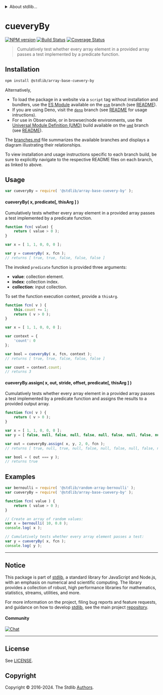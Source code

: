 <!--

@license Apache-2.0

Copyright (c) 2024 The Stdlib Authors.

Licensed under the Apache License, Version 2.0 (the "License");
you may not use this file except in compliance with the License.
You may obtain a copy of the License at

   http://www.apache.org/licenses/LICENSE-2.0

Unless required by applicable law or agreed to in writing, software
distributed under the License is distributed on an "AS IS" BASIS,
WITHOUT WARRANTIES OR CONDITIONS OF ANY KIND, either express or implied.
See the License for the specific language governing permissions and
limitations under the License.

-->


<details>
  <summary>
    About stdlib...
  </summary>
  <p>We believe in a future in which the web is a preferred environment for numerical computation. To help realize this future, we've built stdlib. stdlib is a standard library, with an emphasis on numerical and scientific computation, written in JavaScript (and C) for execution in browsers and in Node.js.</p>
  <p>The library is fully decomposable, being architected in such a way that you can swap out and mix and match APIs and functionality to cater to your exact preferences and use cases.</p>
  <p>When you use stdlib, you can be absolutely certain that you are using the most thorough, rigorous, well-written, studied, documented, tested, measured, and high-quality code out there.</p>
  <p>To join us in bringing numerical computing to the web, get started by checking us out on <a href="https://github.com/stdlib-js/stdlib">GitHub</a>, and please consider <a href="https://opencollective.com/stdlib">financially supporting stdlib</a>. We greatly appreciate your continued support!</p>
</details>

# cueveryBy

[![NPM version][npm-image]][npm-url] [![Build Status][test-image]][test-url] [![Coverage Status][coverage-image]][coverage-url] <!-- [![dependencies][dependencies-image]][dependencies-url] -->

> Cumulatively test whether every array element in a provided array passes a test implemented by a predicate function.

<section class="installation">

## Installation

```bash
npm install @stdlib/array-base-cuevery-by
```

Alternatively,

-   To load the package in a website via a `script` tag without installation and bundlers, use the [ES Module][es-module] available on the [`esm`][esm-url] branch (see [README][esm-readme]).
-   If you are using Deno, visit the [`deno`][deno-url] branch (see [README][deno-readme] for usage intructions).
-   For use in Observable, or in browser/node environments, use the [Universal Module Definition (UMD)][umd] build available on the [`umd`][umd-url] branch (see [README][umd-readme]).

The [branches.md][branches-url] file summarizes the available branches and displays a diagram illustrating their relationships.

To view installation and usage instructions specific to each branch build, be sure to explicitly navigate to the respective README files on each branch, as linked to above.

</section>

<section class="usage">

## Usage

```javascript
var cueveryBy = require( '@stdlib/array-base-cuevery-by' );
```

#### cueveryBy( x, predicate\[, thisArg ] )

Cumulatively tests whether every array element in a provided array passes a test implemented by a predicate function.

```javascript
function fcn( value) {
    return ( value > 0 );
}

var x = [ 1, 1, 0, 0, 0 ];

var y = cueveryBy( x, fcn );
// returns [ true, true, false, false, false ]
```

The invoked `predicate` function is provided three arguments:

-   **value**: collection element.
-   **index**: collection index.
-   **collection**: input collection.

To set the function execution context, provide a `thisArg`.

```javascript
function fcn( v ) {
    this.count += 1;
    return ( v > 0 );
}

var x = [ 1, 1, 0, 0, 0 ];

var context = {
    'count': 0
};

var bool = cueveryBy( x, fcn, context );
// returns [ true, true, false, false, false ]

var count = context.count;
// returns 3
```

#### cueveryBy.assign( x, out, stride, offset, predicate\[, thisArg ] )

Cumulatively tests whether every array element in a provided array passes a test implemented by a predicate function and assigns the results to a provided output array.

```javascript
function fcn( v ) {
    return ( v > 0 );
}

var x = [ 1, 1, 0, 0, 0 ];
var y = [ false, null, false, null, false, null, false, null, false, null ];

var out = cueveryBy.assign( x, y, 2, 0, fcn );
// returns [ true, null, true, null, false, null, false, null, false, null ]

var bool = ( out === y );
// returns true
```

</section>

<!-- /.usage -->

<section class="notes">

</section>

<!-- /.notes -->

<section class="examples">

## Examples

<!-- eslint no-undef: "error" -->

```javascript
var bernoulli = require( '@stdlib/random-array-bernoulli' );
var cueveryBy = require( '@stdlib/array-base-cuevery-by' );

function fcn( value ) {
    return ( value > 0 );
}

// Create an array of random values:
var x = bernoulli( 10, 0.8 );
console.log( x );

// Cumulatively tests whether every array element passes a test:
var y = cueveryBy( x, fcn );
console.log( y );
```

</section>

<!-- /.examples -->

<!-- Section for related `stdlib` packages. Do not manually edit this section, as it is automatically populated. -->

<section class="related">

</section>

<!-- /.related -->

<!-- Section for all links. Make sure to keep an empty line after the `section` element and another before the `/section` close. -->


<section class="main-repo" >

* * *

## Notice

This package is part of [stdlib][stdlib], a standard library for JavaScript and Node.js, with an emphasis on numerical and scientific computing. The library provides a collection of robust, high performance libraries for mathematics, statistics, streams, utilities, and more.

For more information on the project, filing bug reports and feature requests, and guidance on how to develop [stdlib][stdlib], see the main project [repository][stdlib].

#### Community

[![Chat][chat-image]][chat-url]

---

## License

See [LICENSE][stdlib-license].


## Copyright

Copyright &copy; 2016-2024. The Stdlib [Authors][stdlib-authors].

</section>

<!-- /.stdlib -->

<!-- Section for all links. Make sure to keep an empty line after the `section` element and another before the `/section` close. -->

<section class="links">

[npm-image]: http://img.shields.io/npm/v/@stdlib/array-base-cuevery-by.svg
[npm-url]: https://npmjs.org/package/@stdlib/array-base-cuevery-by

[test-image]: https://github.com/stdlib-js/array-base-cuevery-by/actions/workflows/test.yml/badge.svg?branch=main
[test-url]: https://github.com/stdlib-js/array-base-cuevery-by/actions/workflows/test.yml?query=branch:main

[coverage-image]: https://img.shields.io/codecov/c/github/stdlib-js/array-base-cuevery-by/main.svg
[coverage-url]: https://codecov.io/github/stdlib-js/array-base-cuevery-by?branch=main

<!--

[dependencies-image]: https://img.shields.io/david/stdlib-js/array-base-cuevery-by.svg
[dependencies-url]: https://david-dm.org/stdlib-js/array-base-cuevery-by/main

-->

[chat-image]: https://img.shields.io/gitter/room/stdlib-js/stdlib.svg
[chat-url]: https://app.gitter.im/#/room/#stdlib-js_stdlib:gitter.im

[stdlib]: https://github.com/stdlib-js/stdlib

[stdlib-authors]: https://github.com/stdlib-js/stdlib/graphs/contributors

[umd]: https://github.com/umdjs/umd
[es-module]: https://developer.mozilla.org/en-US/docs/Web/JavaScript/Guide/Modules

[deno-url]: https://github.com/stdlib-js/array-base-cuevery-by/tree/deno
[deno-readme]: https://github.com/stdlib-js/array-base-cuevery-by/blob/deno/README.md
[umd-url]: https://github.com/stdlib-js/array-base-cuevery-by/tree/umd
[umd-readme]: https://github.com/stdlib-js/array-base-cuevery-by/blob/umd/README.md
[esm-url]: https://github.com/stdlib-js/array-base-cuevery-by/tree/esm
[esm-readme]: https://github.com/stdlib-js/array-base-cuevery-by/blob/esm/README.md
[branches-url]: https://github.com/stdlib-js/array-base-cuevery-by/blob/main/branches.md

[stdlib-license]: https://raw.githubusercontent.com/stdlib-js/array-base-cuevery-by/main/LICENSE

</section>

<!-- /.links -->
